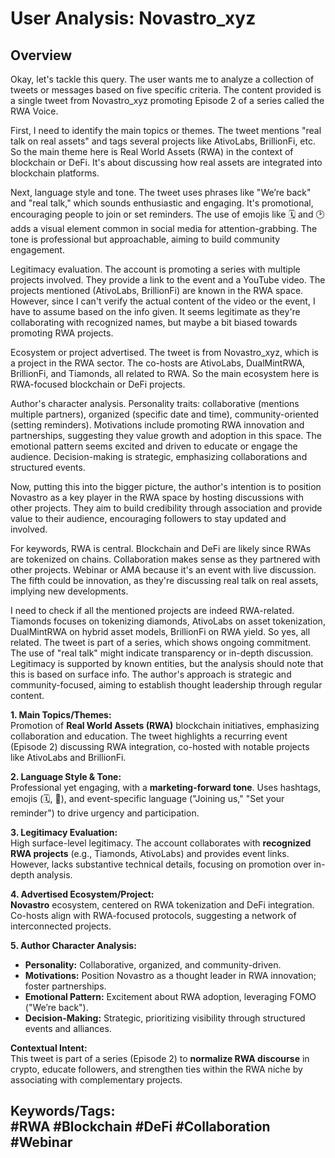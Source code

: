 # User Analysis: Novastro_xyz

## Overview

<think>
Okay, let's tackle this query. The user wants me to analyze a collection of tweets or messages based on five specific criteria. The content provided is a single tweet from Novastro_xyz promoting Episode 2 of a series called the RWA Voice. 

First, I need to identify the main topics or themes. The tweet mentions "real talk on real assets" and tags several projects like AtivoLabs, BrillionFi, etc. So the main theme here is Real World Assets (RWA) in the context of blockchain or DeFi. It's about discussing how real assets are integrated into blockchain platforms.

Next, language style and tone. The tweet uses phrases like "We’re back" and "real talk," which sounds enthusiastic and engaging. It's promotional, encouraging people to join or set reminders. The use of emojis like 🗓 and 🕑 adds a visual element common in social media for attention-grabbing. The tone is professional but approachable, aiming to build community engagement.

Legitimacy evaluation. The account is promoting a series with multiple projects involved. They provide a link to the event and a YouTube video. The projects mentioned (AtivoLabs, BrillionFi) are known in the RWA space. However, since I can't verify the actual content of the video or the event, I have to assume based on the info given. It seems legitimate as they're collaborating with recognized names, but maybe a bit biased towards promoting RWA projects.

Ecosystem or project advertised. The tweet is from Novastro_xyz, which is a project in the RWA sector. The co-hosts are AtivoLabs, DualMintRWA, BrillionFi, and Tiamonds, all related to RWA. So the main ecosystem here is RWA-focused blockchain or DeFi projects.

Author's character analysis. Personality traits: collaborative (mentions multiple partners), organized (specific date and time), community-oriented (setting reminders). Motivations include promoting RWA innovation and partnerships, suggesting they value growth and adoption in this space. The emotional pattern seems excited and driven to educate or engage the audience. Decision-making is strategic, emphasizing collaborations and structured events.

Now, putting this into the bigger picture, the author's intention is to position Novastro as a key player in the RWA space by hosting discussions with other projects. They aim to build credibility through association and provide value to their audience, encouraging followers to stay updated and involved.

For keywords, RWA is central. Blockchain and DeFi are likely since RWAs are tokenized on chains. Collaboration makes sense as they partnered with other projects. Webinar or AMA because it's an event with live discussion. The fifth could be innovation, as they're discussing real talk on real assets, implying new developments.

I need to check if all the mentioned projects are indeed RWA-related. Tiamonds focuses on tokenizing diamonds, AtivoLabs on asset tokenization, DualMintRWA on hybrid asset models, BrillionFi on RWA yield. So yes, all related. The tweet is part of a series, which shows ongoing commitment. The use of "real talk" might indicate transparency or in-depth discussion. Legitimacy is supported by known entities, but the analysis should note that this is based on surface info. The author's approach is strategic and community-focused, aiming to establish thought leadership through regular content.
</think>

**1. Main Topics/Themes:**  
Promotion of **Real World Assets (RWA)** blockchain initiatives, emphasizing collaboration and education. The tweet highlights a recurring event (Episode 2) discussing RWA integration, co-hosted with notable projects like AtivoLabs and BrillionFi.  

**2. Language Style & Tone:**  
Professional yet engaging, with a **marketing-forward tone**. Uses hashtags, emojis (🗓️, 📍), and event-specific language ("Joining us," "Set your reminder") to drive urgency and participation.  

**3. Legitimacy Evaluation:**  
High surface-level legitimacy. The account collaborates with **recognized RWA projects** (e.g., Tiamonds, AtivoLabs) and provides event links. However, lacks substantive technical details, focusing on promotion over in-depth analysis.  

**4. Advertised Ecosystem/Project:**  
**Novastro** ecosystem, centered on RWA tokenization and DeFi integration. Co-hosts align with RWA-focused protocols, suggesting a network of interconnected projects.  

**5. Author Character Analysis:**  
- **Personality:** Collaborative, organized, and community-driven.  
- **Motivations:** Position Novastro as a thought leader in RWA innovation; foster partnerships.  
- **Emotional Pattern:** Excitement about RWA adoption, leveraging FOMO ("We’re back").  
- **Decision-Making:** Strategic, prioritizing visibility through structured events and alliances.  

**Contextual Intent:**  
This tweet is part of a series (Episode 2) to **normalize RWA discourse** in crypto, educate followers, and strengthen ties within the RWA niche by associating with complementary projects.  

**Keywords/Tags:**  
#RWA #Blockchain #DeFi #Collaboration #Webinar
---
